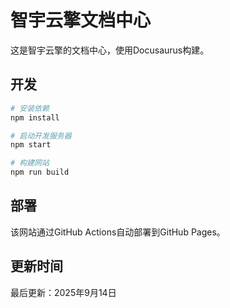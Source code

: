 # 智宇云擎文档中心

这是智宇云擎的文档中心，使用Docusaurus构建。

## 开发

```bash
# 安装依赖
npm install

# 启动开发服务器
npm start

# 构建网站
npm run build
```

## 部署

该网站通过GitHub Actions自动部署到GitHub Pages。

## 更新时间

最后更新：2025年9月14日